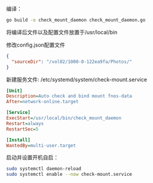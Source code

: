 编译：  
```bash
go build -o check_mount_daemon check_mount_daemon.go
```

将编译后文件以及配置文件放置于/usr/local/bin  

修改config.json配置文件  
```json
{
  "sourceDir": "/vol02/1000-0-122ea9fa/Photos/"
}
```

新建服务文件: /etc/systemd/system/check-mount.service  
```ini
[Unit]
Description=Auto check and bind mount fnos-data
After=network-online.target

[Service]
ExecStart=/usr/local/bin/check_mount_daemon
Restart=always
RestartSec=5

[Install]
WantedBy=multi-user.target

```

启动并设置开机自启：  
```bash
sudo systemctl daemon-reload
sudo systemctl enable --now check-mount.service
```

